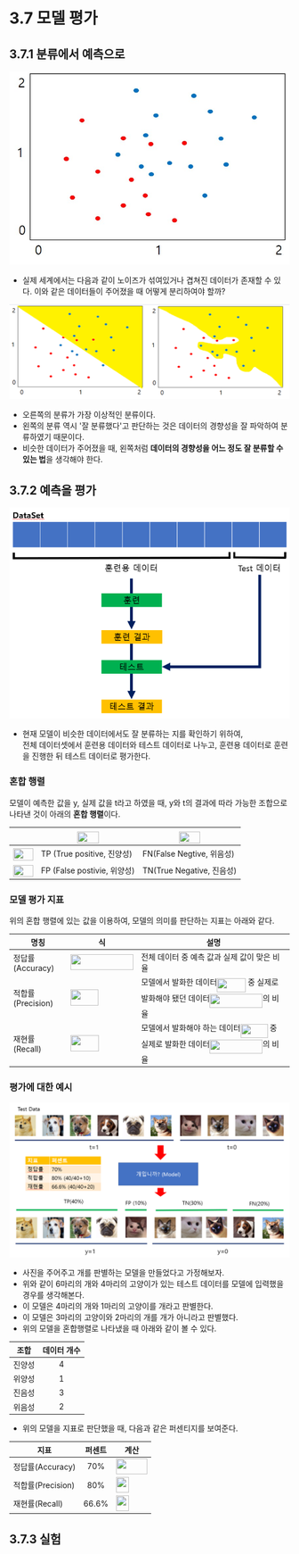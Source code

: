 # 3.7 모델 평가
## 3.7.1 분류에서 예측으로

![3.7.1](image/1.png)

- 실제 세계에서는 다음과 같이 노이즈가 섞여있거나 겹쳐진 데이터가 존재할 수 있다. 이와 같은 데이터들이 주어졌을 때 어떻게 분리하여야 할까?

![3.7.2](image/2.png)

- 오른쪽의 분류가 가장 이상적인 분류이다.
- 왼쪽의 분류 역시 '잘 분류했다'고 판단하는 것은 데이터의 경향성을 잘 파악하여 분류하였기 때문이다.
- 비슷한 데이터가 주어졌을 때, 왼쪽처럼 **데이터의 경향성을 어느 정도 잘 분류할 수 있는 법**을 생각해야 한다.

## 3.7.2 예측을 평가
![3.7.3](image/3.PNG)

- 현재 모델이 비슷한 데이터에서도 잘 분류하는 지를 확인하기 위하여,  
  전체 데이터셋에서 훈련용 데이터와 테스트 데이터로 나누고, 훈련용 데이터로 훈련을 진행한 뒤 테스트 데이터로 평가한다.

### 혼합 행렬
모델이 예측한 값을 y, 실제 값을 t라고 하였을 때, y와 t의 결과에 따라 가능한 조합으로 나타낸 것이 아래의 **혼합 행렬**이다.

|| <img src="/3_7_model_evaluation/tex/0ae115a65fe296fc4641cc1190e57d4a.svg?invert_in_darkmode&sanitize=true" align=middle width=38.78604674999999pt height=21.18721440000001pt/> | <img src="/3_7_model_evaluation/tex/a42b1c71ca6ab3bfc0e416ac9b587993.svg?invert_in_darkmode&sanitize=true" align=middle width=38.78604674999999pt height=21.18721440000001pt/>|
|-|-|-|
|<img src="/3_7_model_evaluation/tex/ea8e02b76558beb2e7fbd75146337fe7.svg?invert_in_darkmode&sanitize=true" align=middle width=36.07293689999999pt height=21.18721440000001pt/>|TP (True positive, 진양성)|FN(False Negtive, 위음성)|
|<img src="/3_7_model_evaluation/tex/1c899e1c767eb4eac89facb5d1f2cb0d.svg?invert_in_darkmode&sanitize=true" align=middle width=36.07293689999999pt height=21.18721440000001pt/>|FP (False postivie, 위양성)|TN(True Negative, 진음성)|

### 모델 평가 지표
위의 혼합 행렬에 있는 값을 이용하여, 모델의 의미를 판단하는 지표는 아래와 같다.

|명칭|식|설명|
|-|-|-|
|정답률(Accuracy)|<img src="/3_7_model_evaluation/tex/298ccc87cb0f1d16585fb5772bd49d01.svg?invert_in_darkmode&sanitize=true" align=middle width=113.12369805000002pt height=28.670654099999997pt/>|전체 데이터 중 예측 값과 실제 값이 맞은 비율|
|적합률(Precision)|<img src="/3_7_model_evaluation/tex/f4cd9bcb5a7ec633e178925192d28465.svg?invert_in_darkmode&sanitize=true" align=middle width=50.00875934999999pt height=28.670654099999997pt/>|모델에서 발화한 데이터<img src="/3_7_model_evaluation/tex/c85ec04d1975644fb778ab52df5c2e7e.svg?invert_in_darkmode&sanitize=true" align=middle width=51.571479299999986pt height=24.65753399999998pt/> 중 실제로 발화해야 됐던 데이터<img src="/3_7_model_evaluation/tex/7701a0d84da02e9d96eed41a60082947.svg?invert_in_darkmode&sanitize=true" align=middle width=94.95030104999998pt height=24.65753399999998pt/>의 비율|
|재현률(Recall)|<img src="/3_7_model_evaluation/tex/afdc989aa28ac82e2cd6dcf4fdd711c0.svg?invert_in_darkmode&sanitize=true" align=middle width=51.51617294999999pt height=28.670654099999997pt/>|모델에서 발화해야 하는 데이터<img src="/3_7_model_evaluation/tex/e5550fe4d0135e29f6f5d196796c4ee9.svg?invert_in_darkmode&sanitize=true" align=middle width=48.858371099999985pt height=24.65753399999998pt/> 중 실제로 발화한 데이터<img src="/3_7_model_evaluation/tex/7701a0d84da02e9d96eed41a60082947.svg?invert_in_darkmode&sanitize=true" align=middle width=94.95030104999998pt height=24.65753399999998pt/>의 비율|

### 평가에 대한 예시

![3.7.4](image/4.PNG)

- 사진을 주어주고 개를 판별하는 모델을 만들었다고 가정해보자.
- 위와 같이 6마리의 개와 4마리의 고양이가 있는 테스트 데이터를 모델에 입력했을 경우를 생각해본다.
- 이 모델은 4마리의 개와 1마리의 고양이를 개라고 판별한다.
- 이 모델은 3마리의 고양이와 2마리의 개를 개가 아니라고 판별했다.
- 위의 모델을 혼합행렬로 나타냈을 때 아래와 같이 볼 수 있다.

|조합|데이터 개수|
|-|:-:|
|진양성|4|
|위양성|1|
|진음성|3|
|위음성|2|

- 위의 모델을 지표로 판단했을 때, 다음과 같은 퍼센티지를 보여준다.

|지표|퍼센트|계산|
|-|:-:|-|
|정답률(Accuracy)|70%|<img src="/3_7_model_evaluation/tex/e2f426a5e144cec92088ec129cc68159.svg?invert_in_darkmode&sanitize=true" align=middle width=56.4843081pt height=27.77565449999998pt/>|
|적합률(Precision)|80%|<img src="/3_7_model_evaluation/tex/dbd38b49106fe0cd9846036457e887f7.svg?invert_in_darkmode&sanitize=true" align=middle width=23.196467249999994pt height=27.77565449999998pt/>|
|재현률(Recall)|66.6%|<img src="/3_7_model_evaluation/tex/8c2445f45a2492167e2a70f61dba34a4.svg?invert_in_darkmode&sanitize=true" align=middle width=23.196467249999994pt height=27.77565449999998pt/>|

## 3.7.3 실험
